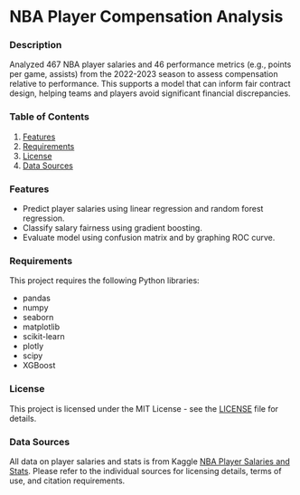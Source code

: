 # NBA Player Compensation Analysis

### Description
Analyzed 467 NBA player salaries and 46 performance metrics (e.g., points per game, assists) from the 2022-2023 season to assess compensation relative to performance. This supports a model that can inform fair contract design, helping teams and players avoid significant financial discrepancies.

### Table of Contents
1. [Features](#features)
2. [Requirements](#requirements)
3. [License](#license)
4. [Data Sources](#data-sources)

### Features
- Predict player salaries using linear regression and random forest regression.
- Classify salary fairness using gradient boosting.
- Evaluate model using confusion matrix and by graphing ROC curve.

### Requirements
This project requires the following Python libraries:
- pandas
- numpy
- seaborn
- matplotlib
- scikit-learn
- plotly
- scipy
- XGBoost

### License
This project is licensed under the MIT License - see the [LICENSE](LICENSE) file for details.

### Data Sources

All data on player salaries and stats is from Kaggle [NBA Player Salaries and Stats](https://www.kaggle.com/datasets/jamiewelsh2/nba-player-salaries-2022-23-season).
Please refer to the individual sources for licensing details, terms of use, and citation requirements.
